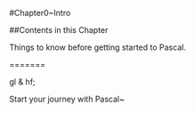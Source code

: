 #Chapter0~Intro

##Contents in this Chapter

Things to know before getting started to Pascal.

=======

gl & hf;

Start your journey with Pascal~
